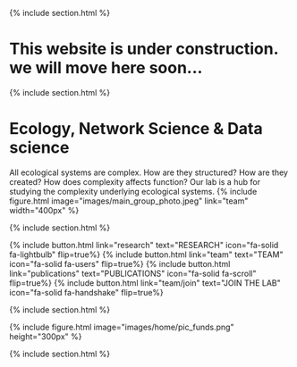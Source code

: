 ---
---

{% include section.html %}

# This website is under construction. we will move here soon...

{% include section.html %}

# Ecology, Network Science & Data science

All ecological systems are complex. How are they structured? How are they created? How does complexity affects function? Our lab is a hub for studying the complexity underlying ecological systems. 
{%
  include figure.html
  image="images/main_group_photo.jpeg"
  link="team"
  width="400px"
%}

{% include section.html %}

{% include button.html link="research" text="RESEARCH" icon="fa-solid fa-lightbulb" flip=true%} {% include button.html link="team" text="TEAM" icon="fa-solid fa-users" flip=true%} {% include button.html link="publications" text="PUBLICATIONS" icon="fa-solid fa-scroll" flip=true%} {% include button.html link="team/join" text="JOIN THE LAB" icon="fa-solid fa-handshake" flip=true%}

{% include section.html %}

{%
  include figure.html
  image="images/home/pic_funds.png"
  height="300px"
%}

{% include section.html %}

<!--
{% capture text %}

We characterize the complexity of ecological systems to understand its nature and consequences. We combine modeling, simulations, data analysis and ecological/evolutionary theory. 

{%  include button.html
  link="publications"
  text="Publications"
  icon="fa-solid fa-arrow-right"
  flip=true
%}

{%  include button.html
  link="research"
  text="Research directions"
  icon="fa-solid fa-arrow-right"
  flip=true
%}

{% endcapture %}
-->
<!--
{%
  include feature.html
  image="images/main_research.png"
  link="research"
  title="Research directions"
  flip=false
  text="We characterize the complexity of ecological systems to understand its nature and consequences. We combine modeling, simulations, data analysis and ecological/evolutionary theory."
%}
-->
<!--
{% capture text %}

We develop tools for analysis of multilayer networks.

{%
  include button.html
  link="software"
  text="Software"
  icon="fa-solid fa-arrow-right"
  flip=true
%}

{% endcapture %}
-->
<!--
{%
  include feature.html
  image="images/main_projects.png"
  link="software"
  title="Our Projects"
  flip=true
  text="We develop tools for analysis of multilayer networks."
%}
-->
<!--
{% capture text %}

Our team is composed of students, post-docs and research associates from multiple countries. We emphasize team work and social life.

{%
  include button.html
  link="team"
  text="Meet our team"
  icon="fa-solid fa-arrow-right"
  flip=true
%}

{% endcapture %}
-->
<!--
{%
  include feature.html
  image="images/main_group_photo.jpeg"
  link="team"
  title="Meet our team"
  text="Our team is made up of smart and lovely people all around the globe. Want to join us?"
  flip=false
%}
-->
